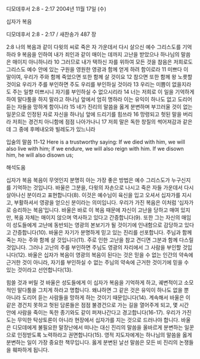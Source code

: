 디모데후서 2:8 - 2:17 
2004년 11월 17일 (수)

십자가 복음



디모데후서 2:8 - 2:17 / 새찬송가 487 장


2:8 나의 복음과 같이 다윗의 씨로 죽은 자 가운데서 다시 살으신 예수 그리스도를 기억하라 9 복음을 인하여 내가 죄인과 같이 매이는 데까지 고난을 받았으나 하나님의 말씀은 매이지 아니하니라 10 그러므로 내가 택하신 자를 위하여 모든 것을 참음은 저희로도 그리스도 예수 안에 있는 구원을 영원한 영광과 함께 얻게 하려 함이로라 11 미쁘다 이 말이여, 우리가 주와 함께 죽었으면 또한 함께 살 것이요 12 참으면 또한 함께 왕 노릇할 것이요 우리가 주를 부인하면 주도 우리를 부인하실 것이라 13 우리는 미쁨이 없을지라도 주는 일향 미쁘시니 자기를 부인하실 수 없으시리라 14 너는 저희로 이 일을 기억하게 하여 말다툼을 하지 말라고 하나님 앞에서 엄히 명하라 이는 유익이 하나도 없고 도리어 듣는 자들을 망하게 함이니라 15 네가 진리의 말씀을 옳게 분변하며 부끄러울 것이 없는 일꾼으로 인정된 자로 자신을 하나님 앞에 드리기를 힘쓰라 16 망령되고 헛된 말을 버리라 저희는 경건치 아니함에 점점 나아가나니 17 저희 말은 독한 창질의 썩어져감과 같은데 그 중에 후메내오와 빌레도가 있느니라

입술의 말씀
11-12 Here is a trustworthy saying: If we died with him, we will also live with him; if we endure, we will also reign with him. If we disown him, he will also disown us;

해석도움





십자가 복음
복음이 무엇인지 분명히 아는 가장 좋은 방법은 예수 그리스도가 누구신지를 기억하는 것입니다. 바울은 그분을, 다윗의 자손으로 나시고 죽은 자들 가운데서 다시 살아나신 분이라고 표현합니다(8). 이것은 예수님이 육신을 입고 오셔서 십자가를 지시고, 부활하셔서 영광을 얻으신 분이라는 의미입니다. 우리가 가진 복음은 이처럼 ‘십자가로 승리하는 복음’입니다. 바울은 바로 이 복음 때문에 자신이 고난을 당하고 매여 있지만, 복음 자체는 매이지 않으며 역사하고 있다고 간증합니다(9). 또한 그는 자신의 매임이 성도들에게 고난에 동반되는 영광의 본보기가 될 것이기에 인내함으로 감당하고 있다고 간증합니다(10). 바울은 자기가 분명하게 믿고 있는 진리를 선포합니다. 주님과 함께 죽는 자는 주와 함께 살 것입니다(11). 주로 인한 고난을 참고 견디면 그분과 함께 다스릴 것입니다. 그러나 고난의 주를 부인하면 주님도 영광의 자리에서 그 사람을 부인할 것입니다(12). 바울은 십자가 복음이 영광의 복음이 된다는 것은 믿을 수 없는 인간의 약속에 근거한 것이 아니라, 자기를 부인하실 수 없는 주님의 약속에 근거한 것이기에 믿을 수 있는 것이라고 선언합니다(13).  

힘쓸 것과 버릴 것
바울은 성도들에게 이 십자가 복음을 기억하게 하고, 궤변적이고 소모적인 말다툼을 그치게 하라고 명합니다. 왜냐하면 그 같은 것은 유익이 하나도 없을 뿐 아니라 도리어 듣는 사람들을 망하게 하는 것이기 때문입니다(14). 계속해서 바울은 이 같은 경건치 못하고 헛된 담론들은 점점 불경건으로 가는 길을 열어주게 되고, 몇 시간 안에 사람을 죽이는 독한 종기와도 같이 퍼져나간다고 경고합니다(16-17). 우리가 가진 도는 무익한 탁상토론이 아니라 현장에서 십자가를 지는 것으로 드러나야 합니다. 바울은 디모데에게 불필요한 말장난에서 떠나는 대신 진리의 말씀을 올바르게 분변하는 일꾼으로 인정받도록 노력하라고 권면합니다(15). 영적 지도자에게는 하나님의 말씀을 옳게 분변하는 일이 가장 중요한 책무입니다. 옳게 분변된 날선 말씀은 모든 비 진리의 논쟁들을 훼파하게 됩니다.